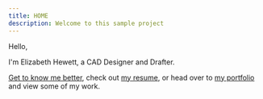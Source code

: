 ```yaml
---
title: HOME
description: Welcome to this sample project
---
```


Hello,

I'm Elizabeth Hewett, a CAD Designer and Drafter.

[Get to know me better](/about "Get to know me better"), check out [my resume](post/assets/Elizabeth-Hewett-Resume.pdf), or head over to [my portfolio](/portfolio "my portfolio") and view some of my work.
